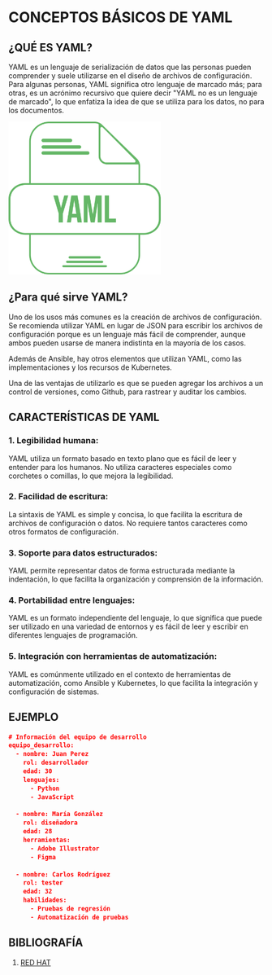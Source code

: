 # CONCEPTOS BÁSICOS DE YAML

## ¿QUÉ ES YAML?

YAML es un lenguaje de serialización de datos que las personas pueden comprender y suele utilizarse en el diseño de archivos de configuración. Para algunas personas, YAML significa otro lenguaje de marcado más; para otras, es un acrónimo recursivo que quiere decir "YAML no es un lenguaje de marcado", lo que enfatiza la idea de que se utiliza para los datos, no para los documentos. 

<img src="10074702.png" alt="Logo JSON" style="width: 300px; height: 300px;">

## ¿Para qué sirve YAML?

Uno de los usos más comunes es la creación de archivos de configuración. Se recomienda utilizar YAML en lugar de JSON para escribir los archivos de configuración porque es un lenguaje más fácil de comprender, aunque ambos pueden usarse de manera indistinta en la mayoría de los casos.  

Además de Ansible, hay otros elementos que utilizan YAML, como las implementaciones y los recursos de Kubernetes. 

Una de las ventajas de utilizarlo es que se pueden agregar los archivos a un control de versiones, como Github, para rastrear y auditar los cambios.

## CARACTERÍSTICAS DE YAML

### 1. Legibilidad humana:
YAML utiliza un formato basado en texto plano que es fácil de leer y entender para los humanos. No utiliza caracteres especiales como corchetes o comillas, lo que mejora la legibilidad.
        
### 2. Facilidad de escritura:
La sintaxis de YAML es simple y concisa, lo que facilita la escritura de archivos de configuración o datos. No requiere tantos caracteres como otros formatos de configuración.

### 3. Soporte para datos estructurados:
YAML permite representar datos de forma estructurada mediante la indentación, lo que facilita la organización y comprensión de la información.

### 4. Portabilidad entre lenguajes:
YAML es un formato independiente del lenguaje, lo que significa que puede ser utilizado en una variedad de entornos y es fácil de leer y escribir en diferentes lenguajes de programación.

### 5. Integración con herramientas de automatización:
YAML es comúnmente utilizado en el contexto de herramientas de automatización, como Ansible y Kubernetes, lo que facilita la integración y configuración de sistemas.

## EJEMPLO

```json
# Información del equipo de desarrollo
equipo_desarrollo:
  - nombre: Juan Perez
    rol: desarrollador
    edad: 30
    lenguajes:
      - Python
      - JavaScript

  - nombre: María González
    rol: diseñadora
    edad: 28
    herramientas:
      - Adobe Illustrator
      - Figma

  - nombre: Carlos Rodríguez
    rol: tester
    edad: 32
    habilidades:
      - Pruebas de regresión
      - Automatización de pruebas

```

## BIBLIOGRAFÍA
1. [RED HAT](https://www.redhat.com/es/topics/automation/what-is-yaml)
